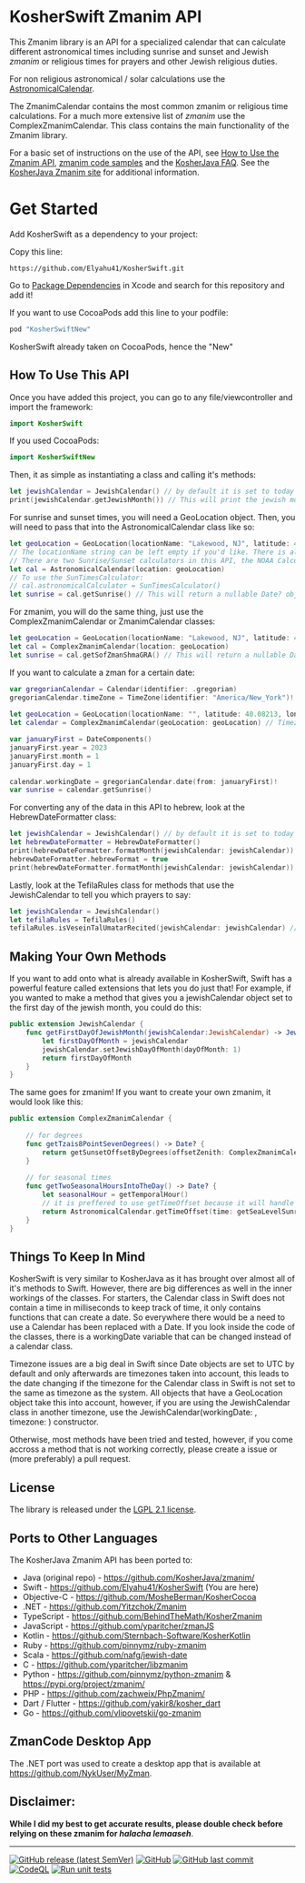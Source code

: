 KosherSwift Zmanim API
=====================

This Zmanim library is an API for a specialized calendar that can calculate different astronomical
times including sunrise and sunset and Jewish _zmanim_ or religious times for prayers and other
Jewish religious duties.

For non religious astronomical / solar
calculations use the [AstronomicalCalendar](./Sources/KosherSwift/AstronomicalCalendar.swift).

The ZmanimCalendar contains the most common zmanim or religious time calculations. For a much more
extensive list of _zmanim_ use the ComplexZmanimCalendar.
This class contains the main functionality of the Zmanim library.

For a basic set of instructions on the use of the API, see [How to Use the Zmanim API](https://kosherjava.com/zmanim-project/how-to-use-the-zmanim-api/), [zmanim code samples](https://kosherjava.com/tag/code-sample/) and the [KosherJava FAQ](https://kosherjava.com/tag/faq/). See the <a href="https://kosherjava.com">KosherJava Zmanim site</a> for additional information.

# Get Started
Add KosherSwift as a dependency to your project:

Copy this line:
```
https://github.com/Elyahu41/KosherSwift.git
```
Go to [Package Dependencies](https://developer.apple.com/documentation/xcode/adding-package-dependencies-to-your-app) in Xcode and search for this repository and add it!

If you want to use CocoaPods add this line to your podfile:
```ruby
pod "KosherSwiftNew"
```
KosherSwift already taken on CocoaPods, hence the "New"

How To Use This API
-------
Once you have added this project, you can go to any file/viewcontroller and import the framework:
```Swift
import KosherSwift
```
If you used CocoaPods:
```Swift
import KosherSwiftNew
```
Then, it as simple as instantiating a class and calling it's methods:
```Swift
let jewishCalendar = JewishCalendar() // by default it is set to today's date
print(jewishCalendar.getJewishMonth()) // This will print the jewish month as a number, so Nissan will be 8. See the JewishCalendr class for more details
```
For sunrise and sunset times, you will need a GeoLocation object. Then, you will need to pass that into the AstronomicalCalendar class like so:
```Swift
let geoLocation = GeoLocation(locationName: "Lakewood, NJ", latitude: 40.08213, longitude: -74.20970, timeZone: TimeZone(identifier: "America/New_York")!)
// The locationName string can be left empty if you'd like. There is also a constructor for elevation to be added.
// There are two Sunrise/Sunset calculators in this API, the NOAA Calculator and the SunTimes Calculator. By default, the NOAA calculator is used as it is more accurate than the SunTimes calculator as it takes into account leap years and other things.
let cal = AstronomicalCalendar(location: geoLocation)
// To use the SunTimesCalculator:
// cal.astronomicalCalculator = SunTimesCalculator()
let sunrise = cal.getSunrise() // This will return a nullable Date? object
```
For zmanim, you will do the same thing, just use the ComplexZmanimCalendar or ZmanimCalendar classes:
```Swift
let geoLocation = GeoLocation(locationName: "Lakewood, NJ", latitude: 40.08213, longitude: -74.20970, timeZone: TimeZone(identifier: "America/New_York")!)
let cal = ComplexZmanimCalendar(location: geoLocation)
let sunrise = cal.getSofZmanShmaGRA() // This will return a nullable Date? object
```
If you want to calculate a zman for a certain date:
```Swift
var gregorianCalendar = Calendar(identifier: .gregorian)
gregorianCalendar.timeZone = TimeZone(identifier: "America/New_York")! // It is important to set the Timezone as the date can change in Swift
        
let geoLocation = GeoLocation(locationName: "", latitude: 40.08213, longitude: -74.20970, timeZone: TimeZone(identifier: "America/New_York")!)
let calendar = ComplexZmanimCalendar(geoLocation: geoLocation) // Timezone is kept track of inside these classes with the geolocation

var januaryFirst = DateComponents()
januaryFirst.year = 2023
januaryFirst.month = 1
januaryFirst.day = 1
        
calendar.workingDate = gregorianCalendar.date(from: januaryFirst)!
var sunrise = calendar.getSunrise()        
```
For converting any of the data in this API to hebrew, look at the HebrewDateFormatter class:
```Swift
let jewishCalendar = JewishCalendar() // by default it is set to today's date
let hebrewDateFormatter = HebrewDateFormatter()
print(hebrewDateFormatter.formatMonth(jewishCalendar: jewishCalendar)) // prints "Nissan"
hebrewDateFormatter.hebrewFormat = true
print(hebrewDateFormatter.formatMonth(jewishCalendar: jewishCalendar)) // prints "ניסן"
```
Lastly, look at the TefilaRules class for methods that use the JewishCalendar to tell you which prayers to say:
```Swift
let jewishCalendar = JewishCalendar()
let tefilaRules = TefilaRules()
tefilaRules.isVeseinTalUmatarRecited(jewishCalendar: jewishCalendar) // returns true or false depending on the DAY of the year
```
Making Your Own Methods
-------
If you want to add onto what is already available in KosherSwift, Swift has a powerful feature called extensions that lets you do just that!
For example, if you wanted to make a method that gives you a jewishCalendar object set to the first day of the jewish month, you could do this:
```Swift
public extension JewishCalendar {
    func getFirstDayOfJewishMonth(jewishCalendar:JewishCalendar) -> JewishCalendar {
        let firstDayOfMonth = jewishCalendar
        jewishCalendar.setJewishDayOfMonth(dayOfMonth: 1)
        return firstDayOfMonth
    }
}
```
The same goes for zmanim! If you want to create your own zmanim, it would look like this:
```Swift
public extension ComplexZmanimCalendar {
    
    // for degrees
    func getTzais8PointSevenDegrees() -> Date? {
        return getSunsetOffsetByDegrees(offsetZenith: ComplexZmanimCalendar.GEOMETRIC_ZENITH + 8.7);
    }
    
    // for seasonal times
    func getTwoSeasonalHoursIntoTheDay() -> Date? {
        let seasonalHour = getTemporalHour()
        // it is preffered to use getTimeOffset because it will handle nil values
        return AstronomicalCalendar.getTimeOffset(time: getSeaLevelSunrise(), offset: seasonalHour * 2)
    }
}
```

Things To Keep In Mind
-------
KosherSwift is very similar to KosherJava as it has brought over almost all of it's methods to Swift. However, there are big differences as well in the inner workings of the classes. For starters, the Calendar class in Swift does not contain a time in milliseconds to keep track of time, it only contains functions that can create a date. So everywhere there would be a need to use a Calendar has been replaced with a Date. If you look inside the code of the classes, there is a workingDate variable that can be changed instead of a calendar class.

Timezone issues are a big deal in Swift since Date objects are set to UTC by default and only afterwards are timezones taken into account, this leads to the date changing if the timezone for the Calendar class in Swift is not set to the same as timezone as the system. All objects that have a GeoLocation object take this into account, however, if you are using the JewishCalendar class in another timezone, use the JewishCalendar(workingDate: <Date>, timezone: <TimeZone>) constructor.

Otherwise, most methods have been tried and tested, however, if you come accross a method that is not working correctly, please create a issue or (more preferably) a pull request.

License
-------
The library is released under the [LGPL 2.1 license](https://kosherjava.com/2011/05/09/kosherjava-zmanim-api-released-under-the-lgpl-license/).

Ports to Other Languages
------------------------
The KosherJava Zmanim API has been ported to:
* Java (original repo) - https://github.com/KosherJava/zmanim/
* Swift - https://github.com/Elyahu41/KosherSwift (You are here)
* Objective-C - https://github.com/MosheBerman/KosherCocoa
* .NET - https://github.com/Yitzchok/Zmanim
* TypeScript - https://github.com/BehindTheMath/KosherZmanim
* JavaScript - https://github.com/yparitcher/zmanJS
* Kotlin - https://github.com/Sternbach-Software/KosherKotlin
* Ruby - https://github.com/pinnymz/ruby-zmanim
* Scala - https://github.com/nafg/jewish-date
* C - https://github.com/yparitcher/libzmanim
* Python - https://github.com/pinnymz/python-zmanim & https://pypi.org/project/zmanim/
* PHP - https://github.com/zachweix/PhpZmanim/
* Dart / Flutter - https://github.com/yakir8/kosher_dart
* Go - https://github.com/vlipovetskii/go-zmanim

ZmanCode Desktop App
------------------------
The .NET port was used to create a desktop app that is available at https://github.com/NykUser/MyZman.

Disclaimer:
-----------
__While I did my best to get accurate results, please double check before relying on these zmanim for <em>halacha lemaaseh</em>__.

------------------------
[![GitHub release (latest SemVer)](https://img.shields.io/github/v/release/KosherJava/zmanim?color=eed6af&label=KosherSwift&logo=github)](1.0.0)
[![GitHub](https://img.shields.io/github/license/KosherJava/zmanim?color=eed6af&logo=gnu)](https://github.com/KosherJava/zmanim/blob/master/LICENSE)
[![GitHub last commit](https://img.shields.io/github/last-commit/KosherJava/zmanim?logo=github)](https://github.com/Elyahu41/KosherSwift/commits/master)
[![CodeQL](https://github.com/KosherJava/zmanim/actions/workflows/codeql-analysis.yml/badge.svg)](https://github.com/KosherJava/zmanim/actions/workflows/codeql-analysis.yml)
[![Run unit tests](https://github.com/KosherJava/zmanim/actions/workflows/pull_request_worklow.yml/badge.svg)](https://github.com/KosherJava/zmanim/actions/workflows/pull_request_worklow.yml)

